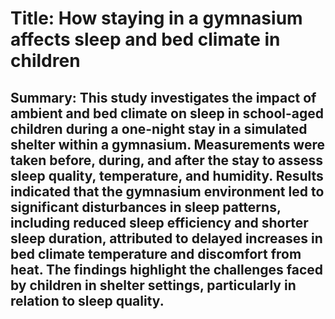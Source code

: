 # Title: How staying in a gymnasium affects sleep and bed climate in children

## Summary: This study investigates the impact of ambient and bed climate on sleep in school-aged children during a one-night stay in a simulated shelter within a gymnasium. Measurements were taken before, during, and after the stay to assess sleep quality, temperature, and humidity. Results indicated that the gymnasium environment led to significant disturbances in sleep patterns, including reduced sleep efficiency and shorter sleep duration, attributed to delayed increases in bed climate temperature and discomfort from heat. The findings highlight the challenges faced by children in shelter settings, particularly in relation to sleep quality.